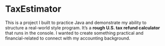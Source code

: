 # TaxEstimator
This is a project I built to practice Java and demonstrate my ability to structure a real-world style program.   It’s a **rough U.S. tax refund calculator** that runs in the console. I wanted to create something practical and financial-related to connect with my accounting background.
